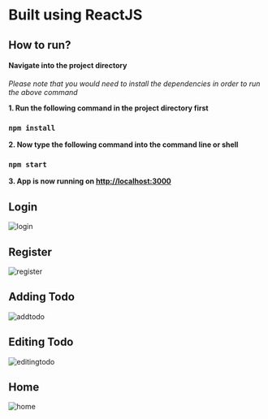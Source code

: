 # Built using ReactJS

## How to run?
#### Navigate into the project directory


_Please note that you would need to install the dependencies in order to run the above command_

**1. Run the following command in the project directory first**
### `npm install`

**2. Now type the following command into the command line or shell**
### `npm start`

**3. App is now running on [http://localhost:3000](http://localhost:3000)**


## Login
![login](https://user-images.githubusercontent.com/32700508/118640045-f926c100-b7f1-11eb-95bf-59944667914e.PNG)
## Register
![register](https://user-images.githubusercontent.com/32700508/118640128-0fcd1800-b7f2-11eb-8086-e6bf328aae20.PNG)
## Adding Todo
![addtodo](https://user-images.githubusercontent.com/32700508/118640157-15c2f900-b7f2-11eb-8166-d7b885892627.PNG)
## Editing Todo
![editingtodo](https://user-images.githubusercontent.com/32700508/118640149-13f93580-b7f2-11eb-9d11-82ee00b27c8f.PNG)
## Home
![home](https://user-images.githubusercontent.com/32700508/118640153-152a6280-b7f2-11eb-9ef2-60a49a077b72.PNG)
